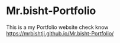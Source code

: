 # Mr.bisht-Portfolio
This is a my Portfolio website check know
https://mrbishtji.github.io/Mr.bisht-Portfolio/
